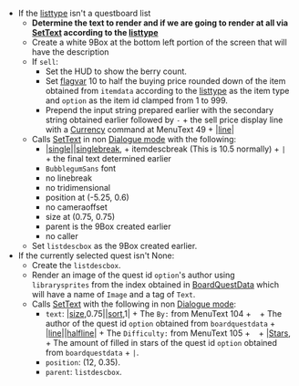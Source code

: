 * If the [listtype](../listtype.md) isn't a questboard list
  * **Determine the text to render and if we are going to render at all via [SetText](../../SetText/SetText.md) according to the [listtype](../listtype.md)**
  * Create a white 9Box at the bottom left portion of the screen that will have the description
  * If `sell`:
    * Set the HUD to show the berry count.
    * Set [flagvar](../../Flags%20arrays/flagvar.md) 10 to half the buying price rounded down of the item obtained from `itemdata` according to the [listtype](../listtype.md) as the item type and `option` as the item id clamped from 1 to 999.
    * Prepend the input string prepared earlier with the secondary string obtained earlier followed by `-` + the sell price display line with a [Currency](../../SetText/Individual%20commands/Currency.md) command at MenuText 49 + |[line](../../SetText/Individual%20commands/Line.md)\|
  * Calls [SetText](../../SetText/SetText.md) in non [Dialogue mode](../../SetText/Dialogue%20mode.md) with the following:
    * \|[single](../../SetText/Individual%20commands/Single.md)\||[singlebreak](../../SetText/Individual%20commands/Singlebreak.md), + itemdescbreak (This is 10.5 normally) + `|` + the final text determined earlier
    * `BubblegumSans` font
    * no linebreak
    * no tridimensional
    * position at (-5.25, 0.6)
    * no cameraoffset
    * size at (0.75, 0.75)
    * parent is the 9Box created earlier
    * no caller
  * Set `listdescbox` as the 9Box created earlier.
* If the currently selected quest isn't None:
  * Create the `listdescbox`.
  * Render an image of the quest id `option`'s author using `librarysprites` from the index obtained in [BoardQuestData](../../TextAsset%20Data/BoardQuests%20data.md#BoardQuests%20data) which will have a name of `Image` and a tag of `Text`.
  * Calls [SetText](../../SetText/SetText.md) with the following in non [Dialogue mode](../../SetText/Dialogue%20mode.md):
    * `text`: |[size](../../SetText/Individual%20commands/size.md),0.75||[sort](../../SetText/Individual%20commands/Sort.md),1| + The `By:` from MenuText 104 + ` ` + The author of the quest id `option` obtained from `boardquestdata` + |[line](../../SetText/Individual%20commands/Line.md)\||[halfline](../../SetText/Individual%20commands/Halfline.md)\| + The `Difficulty:` from MenuText 105 + ` ` + |[Stars](../../SetText/Individual%20commands/Stars.md), + The amount of filled in stars of the quest id `option` obtained from `boardquestdata` + `|`.
    * `position`: (12, 0.35).
    * `parent`: `listdescbox`.
